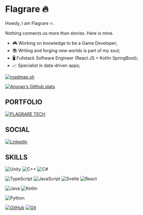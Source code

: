 
# Flagrare ️‍🔥

Howdy, I am Flagrare 🔥.

Nothing connects us more than stories. Here is mine.

- 🎮 Working on knowledge to be a Game Developer;
- 📚 Writing and forging new worlds is part of my soul; 
- 🖥️ Fullstack Software Engineer (React.JS + Kotlin SpringBoot);
- 📈 Specialist in data-driven apps;

[![roadmap.sh](https://api.roadmap.sh/v1-badge/wide/64cd1c230d755ccbebdaf969?variant=dark&roadmaps=cpp)](https://roadmap.sh)

[![Anurag's GitHub stats](https://github-readme-stats.vercel.app/api?username=flagrare&hide_title=true&show_icons=true&include_all_commits=false&count_private=true&line_height=25&hide=issues&bg_color=000&title_color=FF0000&text_color=FFF&border_radius=3&border_color=FFF&icon_color=FF0000&theme=jolly)](https://github.com/anuraghazra/github-readme-stats)

## PORTFOLIO

[![FLAGRARE TECH](https://img.shields.io/badge/-FLAGRARE%20TECH%20-000?style=for-the-badge)](flagrare.tech)

## SOCIAL
[![LinkedIn](https://img.shields.io/badge/LinkedIn-000?style=for-the-badge&logo=linkedin&logoColor=0E76A8)](https://www.linkedin.com/in/flagrare/)

## SKILLS

![Unity](https://img.shields.io/badge/Unity-000?style=for-the-badge&logo=Unity)
![C++](https://img.shields.io/badge/C%2B%2B-000?style=for-the-badge&logo=c%2B%2B&logoColor=00599C)
![C#](https://img.shields.io/badge/C%23-000?style=for-the-badge&logo=c-sharp&logoColor=823085)

![TypeScript](https://img.shields.io/badge/TypeScript-000?style=for-the-badge&logo=typescript)
![JavaScript](https://img.shields.io/badge/JavaScript-000?style=for-the-badge&logo=javascript)
![Svelte](https://img.shields.io/badge/Svelte-000?style=for-the-badge&logo=svelte)
![React](https://img.shields.io/badge/React-000?style=for-the-badge&logo=react)

![Java](https://img.shields.io/badge/Java-000?style=for-the-badge&logo=java)
![Kotlin](https://img.shields.io/badge/Kotlin-000?style=for-the-badge&logo=kotlin)

![Python](https://img.shields.io/badge/Python-000?style=for-the-badge&logo=python)

[![GitHub](https://img.shields.io/badge/GitHub-000000?style=for-the-badge&logo=github)](https://docs.github.com/)
[![Git](https://img.shields.io/badge/Git-000000?style=for-the-badge&logo=git)](https://git-scm.com/doc) 

